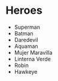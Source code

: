 # Heroes

* Superman
* Batman
* Daredevil
* Aquaman
* Mujer Maravilla
* Linterna Verde
* Robin
* Hawkeye
